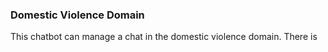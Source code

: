 ### Domestic Violence Domain

This chatbot can manage a chat in the domestic violence domain. There is 